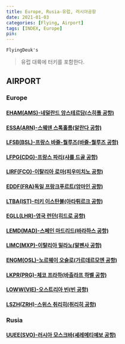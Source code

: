 ```yaml
---
title: Europe, Rusia-유럽, 러시아공항
date: 2021-01-03
categories: [Flying, Airport]
tags: [INDEX, Europe]
pin:
---
```


`FlyingDeuk's`
>유럽 대륙에 터키를 포함한다. <br>

## AIRPORT

### Europe

#### [EHAM(AMS)-네덜란드 암스테르담(스히폴 공항)](/posts/EHAM-AMS/)

#### [ESSA(ARN)-스웨덴 스톡홀름(알란다 공항)](/posts/ESSA-ARN/)

#### [LFSB(BSL)-프랑스 바즐-뭘루즈(바즐-뭘루즈 공항)](/posts/LFSB-BSL/)

#### [LFPG(CDG)-프랑스 파리(샤를 드골 공항)](/posts/LFPG-CDG/)

#### [LIRF(FCO)-이탈리아 로마(피우미치노 공항)](/posts/LIRF-FCO/)

#### [EDDF(FRA)독일 프랑크푸르트(암마인 공항)](/posts/EDDF-FRA/)

#### [LTBA(IST)-터키 이스탄불(아타튀르크 공항)](/posts/LTBA-IST/)

#### [EGLL(LHR)-영국 런던(히드로 공항)](/posts/EGLL-LHR/)

#### [LEMD(MAD)-스페인 마드리드(바라하스 공항)](/posts/LEMD-MAD/)

#### [LIMC(MXP)-이탈리아 밀라노(말펜사 공항)](/posts/LIMC-MXP/)

#### [ENGM(OSL)-노르웨이 오슬로(가르데르모엔 공항)](/posts/ENGM-OSL/)

#### [LKPR(PRG)-체코 프라하(바츨라프 하벨 공항)](/posts/LKPR-PRG/)

#### [LOWW(VIE)-오스트리아 빈(빈 공항)](/posts/LOWW-VIE/)

#### [LSZH(ZRH)-스위스 취리히(취리히 공항)](/posts/LSZH-ZRH/)

### Rusia

#### [UUEE(SVO)-러시아 모스크바(셰레메티예보 공항)](/posts/UUEE-SVO/)
